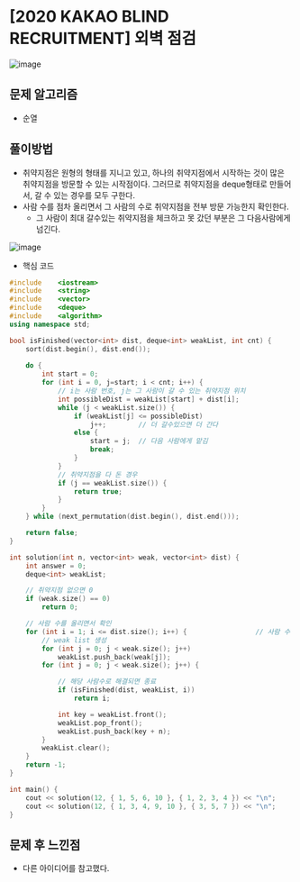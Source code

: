 # [2020 KAKAO BLIND RECRUITMENT] 외벽 점검

![image](https://user-images.githubusercontent.com/42582516/80854184-fa319280-8c70-11ea-9c85-6c43cee542d6.png)

## 문제 알고리즘

- 순열



## 풀이방법

* 취약지점은 원형의 형태를 지니고 있고, 하나의 취약지점에서 시작하는 것이 많은 취약지점을 방문할 수 있는 시작점이다. 그러므로 취약지점을 deque형태로 만들어서, 갈 수 있는 경우를 모두 구한다.
* 사람 수를 점차 올리면서 그 사람의 수로 취약지점을 전부 방문 가능한지 확인한다.
  * 그 사람이 최대 갈수있는 취약지점을 체크하고 못 갔던 부분은 그 다음사람에게 넘긴다. 

![image](https://user-images.githubusercontent.com/42582516/80854217-2fd67b80-8c71-11ea-9322-bcd0f2bfd78b.png)

- 핵심 코드

~~~c++
#include    <iostream>
#include    <string>
#include    <vector>
#include    <deque>
#include    <algorithm>
using namespace std;

bool isFinished(vector<int> dist, deque<int> weakList, int cnt) {
	sort(dist.begin(), dist.end());
	
	do {
		int start = 0;
		for (int i = 0, j=start; i < cnt; i++) {
			// i는 사람 번호, j는 그 사람이 갈 수 있는 취약지점 위치
			int possibleDist = weakList[start] + dist[i];
			while (j < weakList.size()) {
				if (weakList[j] <= possibleDist)
					j++;		// 더 갈수있으면 더 간다
				else {
					start = j;	// 다음 사람에게 맡김
					break;
				}
			}
			// 취약지점을 다 돈 경우
			if (j == weakList.size()) {
				return true;
			}
		}
	} while (next_permutation(dist.begin(), dist.end()));

	return false;
}

int solution(int n, vector<int> weak, vector<int> dist) {
	int answer = 0;
	deque<int> weakList;

	// 취약지점 없으면 0
	if (weak.size() == 0)
		return 0;

	// 사람 수를 올리면서 확인
	for (int i = 1; i <= dist.size(); i++) {                 // 사람 수
		// weak list 생성
		for (int j = 0; j < weak.size(); j++)
			weakList.push_back(weak[j]);
		for (int j = 0; j < weak.size(); j++) {

			// 해당 사람수로 해결되면 종료
			if (isFinished(dist, weakList, i))
				return i;

			int key = weakList.front();
			weakList.pop_front();
			weakList.push_back(key + n);
		}
		weakList.clear();
	}
	return -1;
}

int main() {
	cout << solution(12, { 1, 5, 6, 10 }, { 1, 2, 3, 4 }) << "\n";
	cout << solution(12, { 1, 3, 4, 9, 10 }, { 3, 5, 7 }) << "\n";
}
~~~



## 문제 후 느낀점

- 다른 아이디어를 참고했다.

